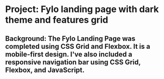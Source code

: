 # Project: Fylo landing page with dark theme and features grid 
## Background: The Fylo Landing Page was completed using CSS Grid and Flexbox. It is a mobile-first design. I've also included a responsive navigation bar using CSS Grid, Flexbox, and JavaScript. 